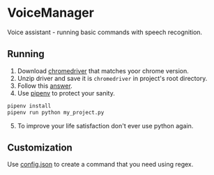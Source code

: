 # VoiceManager
Voice assistant - running basic commands with speech recognition.

## Running
1. Download [chromedriver] that matches yoor chrome version.
2. Unzip driver and save it is `chromedriver` in project's root directory.
3. Follow this [answer][pyaudio].
4. Use [pipenv] to protect your sanity.
```sh
pipenv install
pipenv run python my_project.py
```
5. To improve your life satisfaction don't ever use python again.
## Customization
Use [config.json][config_file] to create a command that you need using regex.

[chromedriver]: https://chromedriver.chromium.org/downloads
[pyaudio]: https://stackoverflow.com/questions/20023131/cannot-install-pyaudio-gcc-error#answer-35593426
[pipenv]: https://github.com/pypa/pipenv
[config_file]: ./config.json
